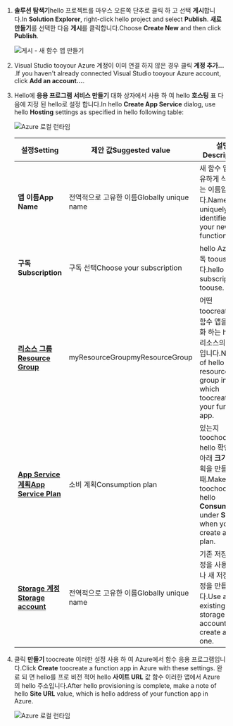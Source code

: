 1. <span data-ttu-id="70af5-101">**솔루션 탐색기**hello 프로젝트를 마우스 오른쪽 단추로 클릭 하 고 선택 **게시**합니다.</span><span class="sxs-lookup"><span data-stu-id="70af5-101">In **Solution Explorer**, right-click hello project and select **Publish**.</span></span> <span data-ttu-id="70af5-102">**새로 만들기**를 선택한 다음 **게시**를 클릭합니다.</span><span class="sxs-lookup"><span data-stu-id="70af5-102">Choose **Create New**  and then click **Publish**.</span></span> 

    ![게시 - 새 함수 앱 만들기](./media/functions-vstools-publish/functions-vstools-publish-new-function-app.png)

2. <span data-ttu-id="70af5-104">Visual Studio tooyour Azure 계정이 이미 연결 하지 않은 경우 클릭 **계정 추가...** .</span><span class="sxs-lookup"><span data-stu-id="70af5-104">If you haven't already connected Visual Studio tooyour Azure account, click **Add an account...**.</span></span>  

3. <span data-ttu-id="70af5-105">Hello에 **응용 프로그램 서비스 만들기** 대화 상자에서 사용 하 여 hello **호스팅** 표 다음에 지정 된 hello로 설정 합니다.</span><span class="sxs-lookup"><span data-stu-id="70af5-105">In hello **Create App Service** dialog, use hello **Hosting** settings as specified in hello following table:</span></span> 

    ![Azure 로컬 런타임](./media/functions-vstools-publish/functions-vstools-publish.png)

    | <span data-ttu-id="70af5-107">설정</span><span class="sxs-lookup"><span data-stu-id="70af5-107">Setting</span></span>      | <span data-ttu-id="70af5-108">제안 값</span><span class="sxs-lookup"><span data-stu-id="70af5-108">Suggested value</span></span>  | <span data-ttu-id="70af5-109">설명</span><span class="sxs-lookup"><span data-stu-id="70af5-109">Description</span></span>                                |
    | ------------ |  ------- | -------------------------------------------------- |
    | <span data-ttu-id="70af5-110">**앱 이름**</span><span class="sxs-lookup"><span data-stu-id="70af5-110">**App Name**</span></span> | <span data-ttu-id="70af5-111">전역적으로 고유한 이름</span><span class="sxs-lookup"><span data-stu-id="70af5-111">Globally unique name</span></span> | <span data-ttu-id="70af5-112">새 함수 앱을 고유하게 식별하는 이름입니다.</span><span class="sxs-lookup"><span data-stu-id="70af5-112">Name that uniquely identifies your new function app.</span></span> |
    | <span data-ttu-id="70af5-113">**구독**</span><span class="sxs-lookup"><span data-stu-id="70af5-113">**Subscription**</span></span> | <span data-ttu-id="70af5-114">구독 선택</span><span class="sxs-lookup"><span data-stu-id="70af5-114">Choose your subscription</span></span> | <span data-ttu-id="70af5-115">hello Azure 구독 toouse 합니다.</span><span class="sxs-lookup"><span data-stu-id="70af5-115">hello Azure subscription toouse.</span></span> |
    | <span data-ttu-id="70af5-116">**[리소스 그룹](../articles/azure-resource-manager/resource-group-overview.md)**</span><span class="sxs-lookup"><span data-stu-id="70af5-116">**[Resource Group](../articles/azure-resource-manager/resource-group-overview.md)**</span></span> | <span data-ttu-id="70af5-117">myResourceGroup</span><span class="sxs-lookup"><span data-stu-id="70af5-117">myResourceGroup</span></span> |  <span data-ttu-id="70af5-118">어떤 toocreate에 함수 앱을 그룹화 하는 hello 리소스의 이름입니다.</span><span class="sxs-lookup"><span data-stu-id="70af5-118">Name of hello resource group in which toocreate your function app.</span></span> |
    | <span data-ttu-id="70af5-119">**[App Service 계획](../articles/azure-functions/functions-scale.md)**</span><span class="sxs-lookup"><span data-stu-id="70af5-119">**[App Service Plan](../articles/azure-functions/functions-scale.md)**</span></span> | <span data-ttu-id="70af5-120">소비 계획</span><span class="sxs-lookup"><span data-stu-id="70af5-120">Consumption plan</span></span> | <span data-ttu-id="70af5-121">있는지 toochoose hello 확인 **소비** 아래 **크기** 새 계획을 만들 때.</span><span class="sxs-lookup"><span data-stu-id="70af5-121">Make sure toochoose hello **Consumption** under **Size** when you create a new plan.</span></span>  |
    | <span data-ttu-id="70af5-122">**[Storage 계정](../articles/storage/common/storage-create-storage-account.md#create-a-storage-account)**</span><span class="sxs-lookup"><span data-stu-id="70af5-122">**[Storage account](../articles/storage/common/storage-create-storage-account.md#create-a-storage-account)**</span></span> | <span data-ttu-id="70af5-123">전역적으로 고유한 이름</span><span class="sxs-lookup"><span data-stu-id="70af5-123">Globally unique name</span></span> | <span data-ttu-id="70af5-124">기존 저장소 계정을 사용하거나 새 저장소 계정을 만듭니다.</span><span class="sxs-lookup"><span data-stu-id="70af5-124">Use an existing storage account or create a new one.</span></span>   |

4. <span data-ttu-id="70af5-125">클릭 **만들기** toocreate 이러한 설정 사용 하 여 Azure에서 함수 응용 프로그램입니다.</span><span class="sxs-lookup"><span data-stu-id="70af5-125">Click **Create** toocreate a function app in Azure with these settings.</span></span> <span data-ttu-id="70af5-126">완료 되 면 hello를 프로 비전 적어 hello **사이트 URL** 값 함수 이러한 앱에서 Azure의 hello 주소입니다.</span><span class="sxs-lookup"><span data-stu-id="70af5-126">After hello provisioning is complete, make a note of hello **Site URL** value, which is hello address of your function app in Azure.</span></span> 

    ![Azure 로컬 런타임](./media/functions-vstools-publish/functions-vstools-publish-profile.png)
